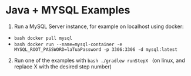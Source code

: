 # Java + MYSQL Examples

1. Run a MySQL Server instance, for example on localhost using docker:
  - ```bash docker pull mysql```
  - ```bash docker run --name=mysql-container -e MYSQL_ROOT_PASSWORD=laTuaPassword -p 3306:3306 -d mysql:latest ```
2. Run one of the examples with ```bash ./gradlew runStepX ``` (on linux, and replace X with the desired step number) 
